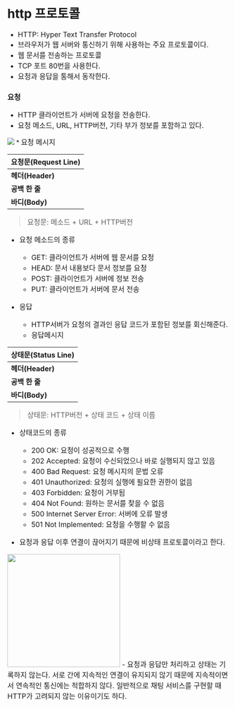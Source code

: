 # http 프로토콜

- <span style="font-size: 12pt; ">HTTP: Hyper Text Transfer Protocol
- <span style="font-size: 12pt; ">브라우저가 웹 서버와 통신하기 위해 사용하는 주요 프로토콜이다.
- <span style="font-size: 12pt; ">웹 문서를 전송하는 프로토콜
- <span style="font-size: 12pt; ">TCP 포트 80번을 사용한다.
- <span style="font-size: 12pt; ">요청과 응답을 통해서 동작한다.

### 요청
 *  <span style="font-size: 12pt; ">HTTP 클라이언트가 서버에 요청을 전송한다.
 * <span style="font-size: 12pt; ">요청 메소드, URL, HTTP버전, 기타 부가 정보를 포함하고 있다.
  <img src="{{ siteb-.baseurl }}/images/request.png">
* <span style="font-size: 12pt; ">요청 메시지

|요청문(Request Line)|
|-|
|<b>헤더(Header)|
|<b>공백 한 줄|
|<b>바디(Body)|

  > <span style="font-size: 12pt; ">요청문: 메소드 + URL + HTTP버전

- <span style="font-size: 12pt; ">요청 메소드의 종류
  * <span style="font-size: 12pt; ">GET: 클라이언트가 서버에 웹 문서를 요청
  * <span style="font-size: 12pt; ">HEAD: 문서 내용보다 문서 정보를 요청
  * <span style="font-size: 12pt; ">POST: 클라이언트가 서버에 정보 전송
  * <span style="font-size: 12pt; ">PUT: 클라이언트가 서버에 문서 전송

- <span style="font-size: 12pt; ">응답
  * <span style="font-size: 12pt; ">HTTP서버가 요청의 결과인 응답 코드가 포함된 정보를 회신해준다.
  * <span style="font-size: 12pt; ">응답메시지

|상태문(Status Line)|
|-|
|<b>헤더(Header)|
|<b>공백 한 줄|
|<b>바디(Body)|
 
   > <span style="font-size: 12pt; ">상태문: HTTP버전 + 상태 코드 + 상태 이름

- <span style="font-size: 12pt; ">상태코드의 종류
  * <span style="font-size: 12pt; ">200 OK: 요청이 성공적으로 수행
  * <span style="font-size: 12pt; ">202 Accepted: 요청이 수신되었으나 바로 실행되지 않고 있음
  * <span style="font-size: 12pt; ">400 Bad Request: 요청 메시지의 문법 오류
  * <span style="font-size: 12pt; ">401 Unauthorized: 요청의 실행에 필요한 권한이 없음
  * <span style="font-size: 12pt; ">403 Forbidden: 요청이 거부됨
  * <span style="font-size: 12pt; ">404 Not Found: 원하는 문서를 찾을 수 없음
  * <span style="font-size: 12pt; ">500 Internet Server Error: 서버에 오류 발생
  * <span style="font-size: 12pt; ">501 Not Implemented: 요청을 수행할 수 없음

- <span style="font-size: 12pt; ">요청과 응답 이후 연결이 끊어지기 때문에 비상태 프로토콜이라고 한다.

 <img src="/stateless.png" width="256px">
- <span style="font-size: 12pt; ">요청과 응답만 처리하고 상태는 기록하지 않는다. 서로 간에 지속적인 연결이 유지되지 않기 때문에 지속적이면서 연속적인 통신에는 적합하지 않다. 일반적으로 채팅 서비스를 구현할 때 HTTP가 고려되지 않는 이유이기도 하다.
